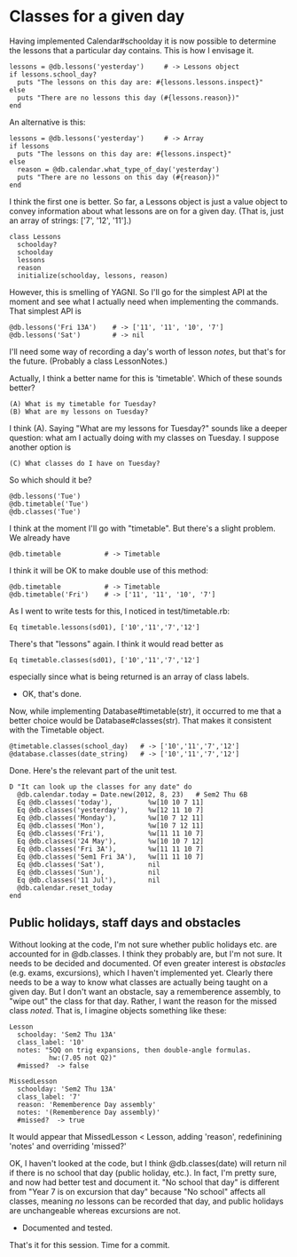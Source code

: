 # Classes for a given day

Having implemented Calendar#schoolday it is now possible to determine the
lessons that a particular day contains.  This is how I envisage it.

    lessons = @db.lessons('yesterday')     # -> Lessons object
    if lessons.school_day?
      puts "The lessons on this day are: #{lessons.lessons.inspect}"
    else
      puts "There are no lessons this day (#{lessons.reason})"
    end

An alternative is this:

    lessons = @db.lessons('yesterday')     # -> Array
    if lessons
      puts "The lessons on this day are: #{lessons.inspect}"
    else
      reason = @db.calendar.what_type_of_day('yesterday')
      puts "There are no lessons on this day (#{reason})"
    end

I think the first one is better.  So far, a Lessons object is just a value
object to convey information about what lessons are on for a given day.  (That
is, just an array of strings: ['7', '12', '11'].)

    class Lessons
      schoolday?
      schoolday
      lessons
      reason
      initialize(schoolday, lessons, reason)

However, this is smelling of YAGNI.  So I'll go for the simplest API at the
moment and see what I actually need when implementing the commands.  That
simplest API is

    @db.lessons('Fri 13A')    # -> ['11', '11', '10', '7']
    @db.lessons('Sat')        # -> nil

I'll need some way of recording a day's worth of lesson _notes_, but that's for
the future.  (Probably a class LessonNotes.)

Actually, I think a better name for this is 'timetable'.  Which of these sounds
better?

    (A) What is my timetable for Tuesday?
    (B) What are my lessons on Tuesday?

I think (A).  Saying "What are my lessons for Tuesday?" sounds like a deeper
question: what am I actually doing with my classes on Tuesday.  I suppose
another option is

    (C) What classes do I have on Tuesday?

So which should it be?

    @db.lessons('Tue')
    @db.timetable('Tue')
    @db.classes('Tue')

I think at the moment I'll go with "timetable".  But there's a slight problem.
We already have

    @db.timetable           # -> Timetable

I think it will be OK to make double use of this method:

    @db.timetable           # -> Timetable
    @db.timetable('Fri')    # -> ['11', '11', '10', '7']

As I went to write tests for this, I noticed in test/timetable.rb:

    Eq timetable.lessons(sd01), ['10','11','7','12']

There's that "lessons" again.  I think it would read better as

    Eq timetable.classes(sd01), ['10','11','7','12']

especially since what is being returned is an array of class labels.

* OK, that's done.

Now, while implementing Database#timetable(str), it occurred to me that a better
choice would be Database#classes(str).  That makes it consistent with the
Timetable object.

    @timetable.classes(school_day)   # -> ['10','11','7','12']
    @database.classes(date_string)   # -> ['10','11','7','12']

Done.  Here's the relevant part of the unit test.

    D "It can look up the classes for any date" do
      @db.calendar.today = Date.new(2012, 8, 23)   # Sem2 Thu 6B
      Eq @db.classes('today'),         %w[10 10 7 11]
      Eq @db.classes('yesterday'),     %w[12 11 10 7]
      Eq @db.classes('Monday'),        %w[10 7 12 11]
      Eq @db.classes('Mon'),           %w[10 7 12 11]
      Eq @db.classes('Fri'),           %w[11 11 10 7]
      Eq @db.classes('24 May'),        %w[10 10 7 12]
      Eq @db.classes('Fri 3A'),        %w[11 11 10 7]
      Eq @db.classes('Sem1 Fri 3A'),   %w[11 11 10 7]
      Eq @db.classes('Sat'),           nil
      Eq @db.classes('Sun'),           nil
      Eq @db.classes('11 Jul'),        nil
      @db.calendar.reset_today
    end

## Public holidays, staff days and obstacles

Without looking at the code, I'm not sure whether public holidays etc. are
accounted for in @db.classes. I think they probably are, but I'm not sure. It
needs to be decided and documented. Of even greater interest is _obstacles_
(e.g. exams, excursions), which I haven't implemented yet. Clearly there needs
to be a way to know what classes are actually being taught on a given day. But I
don't want an obstacle, say a rememberence assembly, to "wipe out" the class for
that day. Rather, I want the reason for the missed class _noted_.  That is, I
imagine objects something like these:

    Lesson
      schoolday: 'Sem2 Thu 13A'
      class_label: '10'
      notes: "5QQ on trig expansions, then double-angle formulas.
              hw:(7.05 not Q2)"
      #missed?  -> false

    MissedLesson
      schoolday: 'Sem2 Thu 13A'
      class_label: '7'
      reason: 'Rememberence Day assembly'
      notes: '(Rememberence Day assembly)'
      #missed?  -> true

It would appear that MissedLesson < Lesson, adding 'reason', redefinining
'notes' and overriding 'missed?'

OK, I haven't looked at the code, but I think @db.classes(date) will return nil
if there is no school that day (public holiday, etc.). In fact, I'm pretty sure,
and now had better test and document it. "No school that day" is different from
"Year 7 is on excursion that day" because "No school" affects all classes,
meaning _no_ lessons can be recorded that day, and public holidays are
unchangeable whereas excursions are not.

* Documented and tested.

That's it for this session. Time for a commit.
